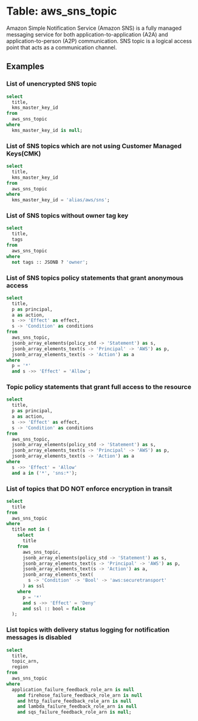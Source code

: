 # Table: aws_sns_topic

Amazon Simple Notification Service (Amazon SNS) is a fully managed messaging service for both application-to-application (A2A) and application-to-person (A2P) communication. SNS topic is a logical access point that acts as a communication channel.

## Examples

### List of unencrypted SNS topic

```sql
select
  title,
  kms_master_key_id
from
  aws_sns_topic
where
  kms_master_key_id is null;
```


### List of SNS topics which are not using Customer Managed Keys(CMK)

```sql
select
  title,
  kms_master_key_id
from
  aws_sns_topic
where
  kms_master_key_id = 'alias/aws/sns';
```


### List of SNS topics without owner tag key

```sql
select
  title,
  tags
from
  aws_sns_topic
where
  not tags :: JSONB ? 'owner';
```


### List of SNS topics policy statements that grant anonymous access

```sql
select
  title,
  p as principal,
  a as action,
  s ->> 'Effect' as effect,
  s -> 'Condition' as conditions
from
  aws_sns_topic,
  jsonb_array_elements(policy_std -> 'Statement') as s,
  jsonb_array_elements_text(s -> 'Principal' -> 'AWS') as p,
  jsonb_array_elements_text(s -> 'Action') as a
where
  p = '*'
  and s ->> 'Effect' = 'Allow';
```


### Topic policy statements that grant full access to the resource

```sql
select
  title,
  p as principal,
  a as action,
  s ->> 'Effect' as effect,
  s -> 'Condition' as conditions
from
  aws_sns_topic,
  jsonb_array_elements(policy_std -> 'Statement') as s,
  jsonb_array_elements_text(s -> 'Principal' -> 'AWS') as p,
  jsonb_array_elements_text(s -> 'Action') as a
where
  s ->> 'Effect' = 'Allow'
  and a in ('*', 'sns:*');
```


### List of topics that DO NOT enforce encryption in transit

```sql
select
  title
from
  aws_sns_topic
where
  title not in (
    select
      title
    from
      aws_sns_topic,
      jsonb_array_elements(policy_std -> 'Statement') as s,
      jsonb_array_elements_text(s -> 'Principal' -> 'AWS') as p,
      jsonb_array_elements_text(s -> 'Action') as a,
      jsonb_array_elements_text(
        s -> 'Condition' -> 'Bool' -> 'aws:securetransport'
      ) as ssl
    where
      p = '*'
      and s ->> 'Effect' = 'Deny'
      and ssl :: bool = false
  );
```

### List topics with delivery status logging for notification messages is disabled

```sql
select
  title,
  topic_arn,
  region
from 
  aws_sns_topic
where
  application_failure_feedback_role_arn is null 
    and firehose_failure_feedback_role_arn is null 
    and http_failure_feedback_role_arn is null 
    and lambda_failure_feedback_role_arn is null 
    and sqs_failure_feedback_role_arn is null;
```